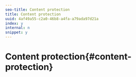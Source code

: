 ```yaml
---
seo-title: Content protection
title: Content protection
uuid: 4af49a55-c2a0-46b8-a4fa-a79ada97d21a
index: y
internal: n
snippet: y
---
```


# Content protection{#content-protection}


